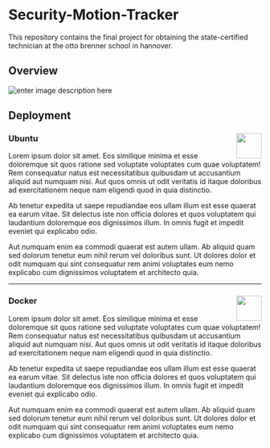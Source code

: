 # Security-Motion-Tracker
This repository contains the final project for obtaining the state-certified technician at the otto brenner school in hannover.


## Overview
![enter image description here](https://github.com/CarlKuhligk/Security-Motion-Tracker/blob/master/doc/Blockschaltbild%20%C3%9Cbersicht%20V2.png?raw=true)

## Deployment
### Ubuntu<img  align="right" height="50"  src="https://upload.wikimedia.org/wikipedia/commons/thumb/a/ab/Logo-ubuntu_cof-orange-hex.svg/285px-Logo-ubuntu_cof-orange-hex.svg.png?20130511162351"  >

Lorem ipsum dolor sit amet. Eos similique minima et esse doloremque sit quos ratione sed voluptate voluptates cum quae voluptatem! Rem consequatur natus est necessitatibus quibusdam ut accusantium aliquid aut numquam nisi. Aut quos omnis ut odit veritatis id itaque doloribus ad exercitationem neque nam eligendi quod in quia distinctio.

Ab tenetur expedita ut saepe repudiandae eos ullam illum est esse quaerat ea earum vitae. Sit delectus iste non officia dolores et quos voluptatem qui laudantium doloremque eos dignissimos illum. In omnis fugit et impedit eveniet qui explicabo odio.

Aut numquam enim ea commodi quaerat est autem ullam. Ab aliquid quam sed dolorum tenetur eum nihil rerum vel doloribus sunt. Ut dolores dolor et odit numquam qui sint consequatur rem animi voluptates eum nemo explicabo cum dignissimos voluptatem et architecto quia.

---
### Docker <img  align="right" height="50"  src="https://miro.medium.com/max/1400/1*JUOITpaBdlrMP9D__-K5Fw.png"  >

Lorem ipsum dolor sit amet. Eos similique minima et esse doloremque sit quos ratione sed voluptate voluptates cum quae voluptatem! Rem consequatur natus est necessitatibus quibusdam ut accusantium aliquid aut numquam nisi. Aut quos omnis ut odit veritatis id itaque doloribus ad exercitationem neque nam eligendi quod in quia distinctio.

Ab tenetur expedita ut saepe repudiandae eos ullam illum est esse quaerat ea earum vitae. Sit delectus iste non officia dolores et quos voluptatem qui laudantium doloremque eos dignissimos illum. In omnis fugit et impedit eveniet qui explicabo odio.

Aut numquam enim ea commodi quaerat est autem ullam. Ab aliquid quam sed dolorum tenetur eum nihil rerum vel doloribus sunt. Ut dolores dolor et odit numquam qui sint consequatur rem animi voluptates eum nemo explicabo cum dignissimos voluptatem et architecto quia.

